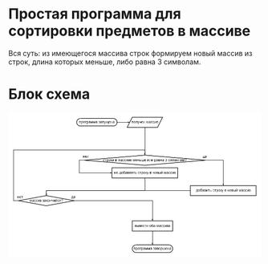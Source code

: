 # Простая программа для сортировки предметов в массиве

Вся суть: из имеющегося массива строк формируем новый массив из строк, длина которых меньше, либо равна 3 символам.

# Блок схема

![Блок схема](scheme.png "Блок схема")
